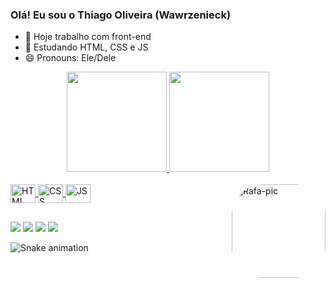 ### Olá! Eu sou o Thiago Oliveira (Wawrzenieck)

- 🔭 Hoje trabalho com front-end
- 🌱 Estudando HTML, CSS e JS
- 😄 Pronouns: Ele/Dele

<div align="center">
  <a href="https://github.com/wawrzenieck">
  <img height="160em" src="https://github-readme-stats.vercel.app/api?username=wawrzenieck&show_icons=true&theme=dracula&include_all_commits=true&count_private=true"/>
  <img height="160em" src="https://github-readme-stats.vercel.app/api/top-langs/?username=wawrzenieck&layout=compact&langs_count=7&theme=dracula"/>
</div>
  
<div style="display: inline_block"><br>
  <img align="center" alt="HTML" height="30" width="40" src="https://cdn.jsdelivr.net/gh/devicons/devicon/icons/html5/html5-original.svg">
  <img align="center" alt="CSS" height="30" width="40" src="https://cdn.jsdelivr.net/gh/devicons/devicon/icons/css3/css3-original.svg">
  <img align="center" alt="JS" height="30" width="40" src="https://cdn.jsdelivr.net/gh/devicons/devicon/icons/javascript/javascript-original.svg">
  <img align="right" alt="Rafa-pic" height="150" style="border-radius:50px;" src="https://media3.giphy.com/media/qgQUggAC3Pfv687qPC/giphy.gif?cid=790b7611968ca6649491694955964377a6ac7691318b337c&rid=giphy.gif&ct=g">
</div>
  
##
  
<div> 
  <a href = "mailto:wawrzenieck@gmail.com"><img src="https://img.shields.io/badge/Gmail-D14836?style=for-the-badge&logo=gmail&logoColor=white" target="_blank"></a>
  <a href="https://www.linkedin.com/in/oliveirasthiago" target="_blank"><img src="https://img.shields.io/badge/-LinkedIn-%230077B5?style=for-the-badge&logo=linkedin&logoColor=white" target="_blank"></a> 
  <a href="https://www.instagram.com/s.oliveirathiago" target="_blank"><img src="https://img.shields.io/badge/-Instagram-%23E4405F?style=for-the-badge&logo=instagram&logoColor=white" target="_blank"></a>
  <a href="https://www.facebook.com/Schafer.Thiago" target="_blank"><img src="https://img.shields.io/badge/Facebook-1877F2?style=for-the-badge&logo=facebook&logoColor=white"></a>
 
 ![Snake animation](https://github.com/wawrzenieck/wawrzenieck/blob/output/github-contribution-grid-snake.svg)
 
</div>
